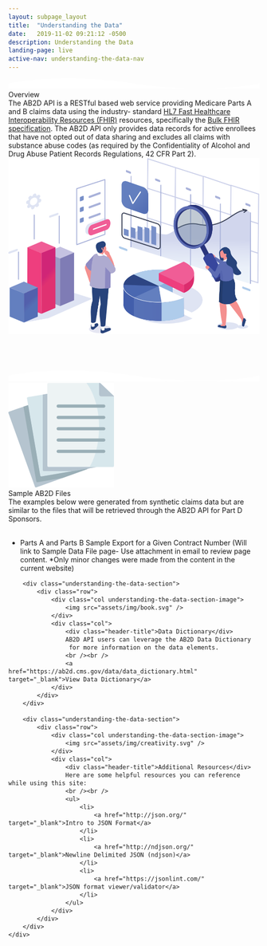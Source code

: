 ```yaml
---
layout: subpage_layout
title:  "Understanding the Data"
date:   2019-11-02 09:21:12 -0500 
description: Understanding the Data
landing-page: live
active-nav: understanding-the-data-nav
---
```


<section class="bg-white page-section py-5">
    <svg class="shape-divider" version="1.1" xmlns="http://www.w3.org/2000/svg" xmlns:xlink="http://www.w3.org/1999/xlink" x="0px" y="0px"
         viewBox="0 0 1034.2 43.8" style="enable-background:new 0 0 1034.2 43.8;" xml:space="preserve">
	<path fill="#ffffff" d="M0,21.3c0,0,209.3-48,517.1,0s517.1,0,517.1,0v22.5H0V21.3z"/>
    </svg>
    <div class="container">
        <div class="row" style="margin-bottom: 70px;">
            <div class="col">
                <div class="understanding-the-data-overview">Overview</div>
                The AB2D API is a RESTful based web service providing Medicare Parts A and B claims data using the industry-
                standard <a href="" target="_blank">HL7 Fast Healthcare Interoperability Resources (FHIR)</a> resources, specifically the 
                <a href="https://hl7.org/fhir/uv/bulkdata/export/index.html" target="_blank">Bulk FHIR specification</a>. The AB2D API only provides data records for active enrollees that have not opted out of data sharing and excludes
                all claims with substance abuse codes (as required by the Confidentiality of Alcohol and Drug Abuse Patient
                Records Regulations, 42 CFR Part 2).
            </div>
            <div class="col">
                <img src="assets/img/data-analysis.svg" />
            </div>
        </div>
    </div>
</section>         

<section class="bg-light-blue page-section pt-20 pb-10">        
    <svg class="shape-divider flip" version="1.1" xmlns="http://www.w3.org/2000/svg" xmlns:xlink="http://www.w3.org/1999/xlink" x="0px" y="0px"
             viewBox="0 0 1034.2 43.8" style="enable-background:new 0 0 1034.2 43.8;" xml:space="preserve">
        <path fill="#ffffff" d="M0,21.3c0,0,209.3-48,517.1,0s517.1,0,517.1,0v22.5H0V21.3z"/>
    </svg>
    <div class="container">    
        <div class="understanding-the-data-section">
            <div class="row">
                <div class="col understanding-the-data-section-image">
                    <img src="assets/img/paper.svg" />
                </div>
                <div class="col">
                    <div class="header-title">Sample AB2D Files</div>
                    The examples below were generated from synthetic claims data but are similar to the files that will be
                    retrieved through the AB2D API for Part D Sponsors.
                    <br /><br />
                    <ul>
                    <li>
                    Parts A and Parts B Sample Export for a Given Contract Number (Will link to Sample Data File page-
                    Use attachment in email to review page content. *Only minor changes were made from the content in the
                    current website)
                    </li>
                    </ul>
                </div>
            </div>
        </div>
        
        <div class="understanding-the-data-section">
            <div class="row">
                <div class="col understanding-the-data-section-image">
                    <img src="assets/img/book.svg" />
                </div>
                <div class="col">
                    <div class="header-title">Data Dictionary</div>
                    AB2D API users can leverage the AB2D Data Dictionary
                     for more information on the data elements.
                    <br /><br />
                    <a href="https://ab2d.cms.gov/data/data_dictionary.html" target="_blank">View Data Dictionary</a>
                </div>
            </div>
        </div>
                
        <div class="understanding-the-data-section">
            <div class="row">
                <div class="col understanding-the-data-section-image">
                    <img src="assets/img/creativity.svg" />
                </div>
                <div class="col">
                    <div class="header-title">Additional Resources</div>
                    Here are some helpful resources you can reference while using this site:
                    <br /><br />
                    <ul>
                        <li>
                            <a href="http://json.org/" target="_blank">Intro to JSON Format</a>
                        </li>
                        <li>
                            <a href="http://ndjson.org/" target="_blank">Newline Delimited JSON (ndjson)</a>
                        </li>
                        <li>
                            <a href="https://jsonlint.com/" target="_blank">JSON format viewer/validator</a>
                        </li>
                    </ul>
                </div>
            </div>
        </div>    
    </div>
</section>    
